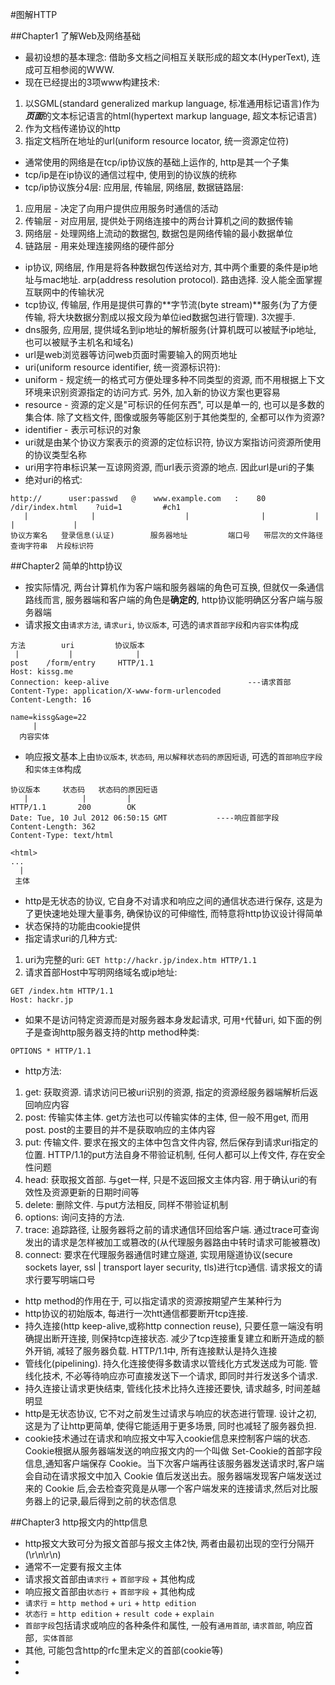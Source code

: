 #图解HTTP

##Chapter1 了解Web及网络基础

- 最初设想的基本理念: 借助多文档之间相互关联形成的超文本(HyperText), 连成可互相参阅的WWW.
- 现在已经提出的3项www构建技术:
 1. 以SGML(standard generalized markup language, 标准通用标记语言)作为***页面***的文本标记语言的html(hypertext markup language, 超文本标记语言)
 2. 作为文档传递协议的http
 3. 指定文档所在地址的url(uniform resource locator, 统一资源定位符)
- 通常使用的网络是在tcp/ip协议族的基础上运作的, http是其一个子集
- tcp/ip是在ip协议的通信过程中, 使用到的协议族的统称
- tcp/ip协议族分4层: 应用层, 传输层, 网络层, 数据链路层:
 1. 应用层 - 决定了向用户提供应用服务时通信的活动
 2. 传输层 - 对应用层, 提供处于网络连接中的两台计算机之间的数据传输
 3. 网络层 - 处理网络上流动的数据包, 数据包是网络传输的最小数据单位
 4. 链路层 - 用来处理连接网络的硬件部分
- ip协议, 网络层, 作用是将各种数据包传送给对方, 其中两个重要的条件是ip地址与mac地址. arp(address resolution protocol). 路由选择. 没人能全面掌握互联网中的传输状况
- tcp协议, 传输层, 作用是提供可靠的**字节流(byte stream)**服务(为了方便传输, 将大块数据分割成以报文段为单位ied数据包进行管理). 3次握手.
- dns服务, 应用层, 提供域名到ip地址的解析服务(计算机既可以被赋予ip地址, 也可以被赋予主机名和域名)
- url是web浏览器等访问web页面时需要输入的网页地址
- uri(uniform resource identifier, 统一资源标识符):
 - uniform - 规定统一的格式可方便处理多种不同类型的资源, 而不用根据上下文环境来识别资源指定的访问方式. 另外, 加入新的协议方案也更容易
 - resource - 资源的定义是"可标识的任何东西", 可以是单一的, 也可以是多数的集合体. 除了文档文件, 图像或服务等能区别于其他类型的, 全都可以作为资源?
 - identifier - 表示可标识的对象
- uri就是由某个协议方案表示的资源的定位标识符, 协议方案指访问资源所使用的协议类型名称
- uri用字符串标识某一互谅网资源, 而url表示资源的地点. 因此url是uri的子集
- 绝对uri的格式:

```text
http://      user:passwd   @    www.example.com   :    80    /dir/index.html    ?uid=1         #ch1
   |              |                    |                |           |              |             |
协议方案名   登录信息(认证)        服务器地址         端口号   带层次的文件路径  查询字符串  片段标识符
```

##Chapter2 简单的http协议

- 按实际情况, 两台计算机作为客户端和服务器端的角色可互换, 但就仅一条通信路线而言, 服务器端和客户端的角色是**确定的**, http协议能明确区分客户端与服务器端
- 请求报文由`请求方法`, `请求uri`, `协议版本`, 可选的`请求首部字段`和`内容实体`构成

```text
方法        uri         协议版本
 |           |              |
post    /form/entry     HTTP/1.1
Host: kissg.me
Connection: keep-alive                               ---请求首部
Content-Type: application/X-www-form-urlencoded
Content-Length: 16

name=kissg&age=22
     |
  内容实体
```

- 响应报文基本上由`协议版本`, `状态码`, `用以解释状态码的原因短语`, 可选的`首部响应字段`和`实体主体`构成

```text
协议版本     状态码   状态码的原因短语
   |            |         |
HTTP/1.1       200        OK
Date: Tue, 10 Jul 2012 06:50:15 GMT           ----响应首部字段
Content-Length: 362
Content-Type: text/html

<html>
...
  |
 主体
```

- http是无状态的协议, 它自身不对请求和响应之间的通信状态进行保存, 这是为了更快速地处理大量事务, 确保协议的可伸缩性, 而特意将http协议设计得简单
- 状态保持的功能由cookie提供
- 指定请求uri的几种方式:
 1. uri为完整的uri: `GET http://hackr.jp/index.htm HTTP/1.1`
 2. 请求首部Host中写明网络域名或ip地址:

```text
GET /index.htm HTTP/1.1
Host: hackr.jp
```

- 如果不是访问特定资源而是对服务器本身发起请求, 可用`*`代替uri, 如下面的例子是查询http服务器支持的http method种类:

```text
OPTIONS * HTTP/1.1
```

- http方法:
 1. get: 获取资源. 请求访问已被uri识别的资源, 指定的资源经服务器端解析后返回响应内容
 2. post: 传输实体主体. get方法也可以传输实体的主体, 但一般不用get, 而用post. post的主要目的并不是获取响应的主体内容
 3. put: 传输文件. 要求在报文的主体中包含文件内容, 然后保存到请求uri指定的位置. HTTP/1.1的put方法自身不带验证机制, 任何人都可以上传文件, 存在安全性问题
 4. head: 获取报文首部. 与get一样, 只是不返回报文主体内容. 用于确认uri的有效性及资源更新的日期时间等
 5. delete: 删除文件. 与put方法相反, 同样不带验证机制
 6. options: 询问支持的方法.
 7. trace: 追踪路径, 让服务器将之前的请求通信环回给客户端. 通过trace可查询发出的请求是怎样被加工或篡改的(从代理服务器路由中转时请求可能被篡改)
 8. connect: 要求在代理服务器通信时建立隧道, 实现用隧道协议(secure sockets layer, ssl | transport layer security, tls)进行tcp通信. 请求报文的请求行要写明端口号
- http method的作用在于, 可以指定请求的资源按期望产生某种行为
- http协议的初始版本, 每进行一次htt通信都要断开tcp连接.
- 持久连接(http keep-alive,或称http connection reuse), 只要任意一端没有明确提出断开连接, 则保持tcp连接状态. 减少了tcp连接重复建立和断开造成的额外开销, 减轻了服务器负载. HTTP/1.1中, 所有连接默认是持久连接
- 管线化(pipelining). 持久化连接使得多数请求以管线化方式发送成为可能. 管线化技术, 不必等待响应亦可直接发送下一个请求, 即同时并行发送多个请求.
- 持久连接让请求更快结束, 管线化技术比持久连接还要快, 请求越多, 时间差越明显
- http是无状态协议, 它不对之前发生过请求与响应的状态进行管理. 设计之初, 这是为了让http更简单, 使得它能适用于更多场景, 同时也减轻了服务器负担.
- cookie技术通过在请求和响应报文中写入cookie信息来控制客户端的状态. Cookie根据从服务器端发送的响应报文内的一个叫做 Set-Cookie的首部字段信息,通知客户端保存 Cookie。当下次客户端再往该服务器发送请求时,客户端会自动在请求报文中加入 Cookie 值后发送出去。服务器端发现客户端发送过来的 Cookie 后,会去检查究竟是从哪一个客户端发来的连接请求,然后对比服务器上的记录,最后得到之前的状态信息

##Chapter3 http报文内的http信息

- http报文大致可分为报文首部与报文主体2快, 两者由最初出现的空行分隔开(\r\n\r\n)
- 通常不一定要有报文主体
- 请求报文首部由`请求行` + `首部字段` + 其他构成
- 响应报文首部由`状态行` + `首部字段` + 其他构成
- `请求行` = `http method` + `uri` + `http edition`
- `状态行` = `http edition` + `result code` + `explain`
- `首部字段`包括请求或响应的各种条件和属性, 一般有`通用首部`, `请求首部`, 响应首部`, 实体首部`
- 其他, 可能包含http的rfc里未定义的首部(cookie等)
- 
- 



